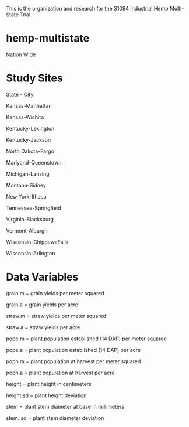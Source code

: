 This is the organization and research for the S1084 Industrial Hemp Multi-State Trial
# hemp-multistate

Nation Wide 

# Study Sites
State - City

Kansas-Manhattan

Kansas-Wichita

Kentucky-Lexington

Kentucky-Jackson

North Dakota-Fargo

Marlyand-Queenstown

Michigan-Lansing

Montana-Sidney

New York-Ithaca

Tennessee-Springfield

Virginia-Blacksburg

Vermont-Alburgh

Wisconsin-ChippewaFalls

Wisconsin-Arlington

# Data Variables

grain.m = grain yields per meter squared

grain.a = grain yields per acre 

straw.m = straw yields per meter squared

straw.a = straw yields per acre

pope.m = plant population established (14 DAP) per meter squared 

pope.a = plant population established (14 DAP) per acre

poph.m = plant population at harvest per meter squared 

poph.a = plant population at harvest per acre

height = plant height in centimeters

height.sd = plant height deviation

stem = plant stem diameter at base in millimeters

stem. sd = plant stem diameter deviation 


